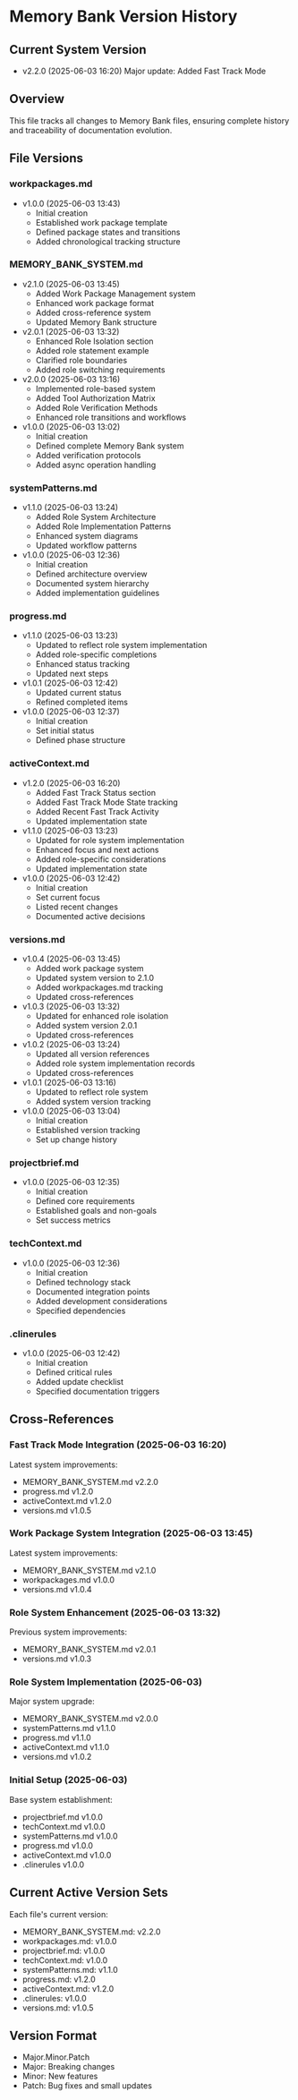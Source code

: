 # Memory Bank Version History

## Current System Version
- v2.2.0 (2025-06-03 16:20)
Major update: Added Fast Track Mode

## Overview
This file tracks all changes to Memory Bank files, ensuring complete history and traceability of documentation evolution.

## File Versions

### workpackages.md
- v1.0.0 (2025-06-03 13:43)
  - Initial creation
  - Established work package template
  - Defined package states and transitions
  - Added chronological tracking structure

### MEMORY_BANK_SYSTEM.md
- v2.1.0 (2025-06-03 13:45)
  - Added Work Package Management system
  - Enhanced work package format
  - Added cross-reference system
  - Updated Memory Bank structure
- v2.0.1 (2025-06-03 13:32)
  - Enhanced Role Isolation section
  - Added role statement example
  - Clarified role boundaries
  - Added role switching requirements
- v2.0.0 (2025-06-03 13:16)
  - Implemented role-based system
  - Added Tool Authorization Matrix
  - Added Role Verification Methods
  - Enhanced role transitions and workflows
- v1.0.0 (2025-06-03 13:02)
  - Initial creation
  - Defined complete Memory Bank system
  - Added verification protocols
  - Added async operation handling

### systemPatterns.md 
- v1.1.0 (2025-06-03 13:24)
  - Added Role System Architecture
  - Added Role Implementation Patterns
  - Enhanced system diagrams
  - Updated workflow patterns
- v1.0.0 (2025-06-03 12:36)
  - Initial creation
  - Defined architecture overview
  - Documented system hierarchy
  - Added implementation guidelines

### progress.md
- v1.1.0 (2025-06-03 13:23)
  - Updated to reflect role system implementation
  - Added role-specific completions
  - Enhanced status tracking
  - Updated next steps
- v1.0.1 (2025-06-03 12:42)
  - Updated current status
  - Refined completed items
- v1.0.0 (2025-06-03 12:37)
  - Initial creation
  - Set initial status
  - Defined phase structure

### activeContext.md
- v1.2.0 (2025-06-03 16:20)
  - Added Fast Track Status section
  - Added Fast Track Mode State tracking
  - Added Recent Fast Track Activity
  - Updated implementation state
- v1.1.0 (2025-06-03 13:23)
  - Updated for role system implementation
  - Enhanced focus and next actions
  - Added role-specific considerations
  - Updated implementation state
- v1.0.0 (2025-06-03 12:42)
  - Initial creation
  - Set current focus
  - Listed recent changes
  - Documented active decisions

### versions.md
- v1.0.4 (2025-06-03 13:45)
  - Added work package system
  - Updated system version to 2.1.0
  - Added workpackages.md tracking
  - Updated cross-references
- v1.0.3 (2025-06-03 13:32)
  - Updated for enhanced role isolation
  - Added system version 2.0.1
  - Updated cross-references
- v1.0.2 (2025-06-03 13:24)
  - Updated all version references
  - Added role system implementation records
  - Updated cross-references
- v1.0.1 (2025-06-03 13:16)
  - Updated to reflect role system
  - Added system version tracking
- v1.0.0 (2025-06-03 13:04)
  - Initial creation
  - Established version tracking
  - Set up change history

### projectbrief.md
- v1.0.0 (2025-06-03 12:35)
  - Initial creation
  - Defined core requirements
  - Established goals and non-goals
  - Set success metrics

### techContext.md
- v1.0.0 (2025-06-03 12:36)
  - Initial creation
  - Defined technology stack
  - Documented integration points
  - Added development considerations
  - Specified dependencies

### .clinerules
- v1.0.0 (2025-06-03 12:42)
  - Initial creation
  - Defined critical rules
  - Added update checklist
  - Specified documentation triggers

## Cross-References

### Fast Track Mode Integration (2025-06-03 16:20)
Latest system improvements:
- MEMORY_BANK_SYSTEM.md v2.2.0
- progress.md v1.2.0
- activeContext.md v1.2.0
- versions.md v1.0.5

### Work Package System Integration (2025-06-03 13:45)
Latest system improvements:
- MEMORY_BANK_SYSTEM.md v2.1.0
- workpackages.md v1.0.0
- versions.md v1.0.4

### Role System Enhancement (2025-06-03 13:32)
Previous system improvements:
- MEMORY_BANK_SYSTEM.md v2.0.1
- versions.md v1.0.3

### Role System Implementation (2025-06-03)
Major system upgrade:
- MEMORY_BANK_SYSTEM.md v2.0.0
- systemPatterns.md v1.1.0
- progress.md v1.1.0
- activeContext.md v1.1.0
- versions.md v1.0.2

### Initial Setup (2025-06-03)
Base system establishment:
- projectbrief.md v1.0.0
- techContext.md v1.0.0
- systemPatterns.md v1.0.0
- progress.md v1.0.0
- activeContext.md v1.0.0
- .clinerules v1.0.0

## Current Active Version Sets
Each file's current version:
- MEMORY_BANK_SYSTEM.md: v2.2.0
- workpackages.md: v1.0.0
- projectbrief.md: v1.0.0
- techContext.md: v1.0.0
- systemPatterns.md: v1.1.0
- progress.md: v1.2.0
- activeContext.md: v1.2.0
- .clinerules: v1.0.0
- versions.md: v1.0.5

## Version Format
- Major.Minor.Patch
- Major: Breaking changes
- Minor: New features
- Patch: Bug fixes and small updates
